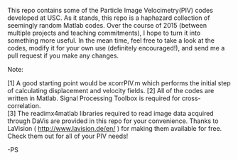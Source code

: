 This repo contains some of the Particle Image Velocimetry(PIV) codes developed at USC. As it stands, this repo is a haphazard collection of seemingly random Matlab codes. Over the course of 2015 (between multiple projects and teaching commitments), I hope to turn it into something more useful. In the mean time, feel free to take a look at the codes, modify it for your own use (definitely encouraged!), and send me a pull request if you make any changes. 

Note:

[1] A good starting point would be xcorrPIV.m which performs the initial step of calculating displacement and velocity fields. 
[2] All of the codes are written in Matlab. Signal Processing Toolbox is required for cross-correlation.  
[3] The readimx4matlab libraries required to read image data acquired through DaVis are provided in this repo for your convenience. Thanks to LaVision ( http://www.lavision.de/en/ ) for making them available for free. Check them out for all of your PIV needs!
   

-PS
